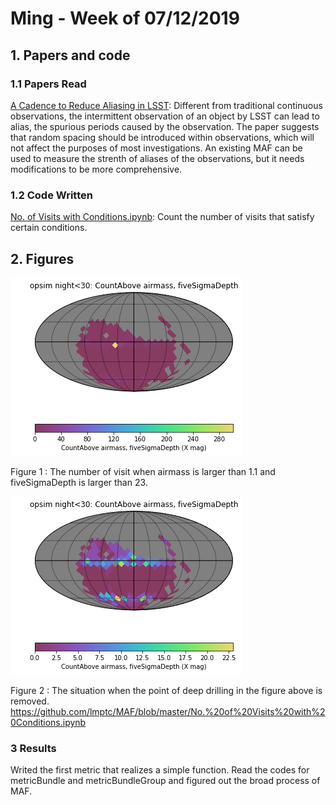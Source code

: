 # Ming - Week of 07/12/2019

## 1. Papers and code

### 1.1 Papers Read

[A Cadence to Reduce Aliasing in LSST](https://docushare.lsstcorp.org/docushare/dsweb/Get/Document-30582/bell_antialiasing_wfd.pdf): 
Different from traditional continuous observations, the intermittent observation of an object by LSST can lead to alias, 
the spurious periods caused by the observation. The paper suggests that random spacing should be introduced within observations, 
which will not affect the purposes of most investigations. An existing MAF can be used to measure the strenth of aliases of 
the observations, but it needs modifications to be more comprehensive.

### 1.2 Code Written

[No. of Visits with Conditions.ipynb](https://github.com/lmptc/MAF/blob/master/No.%20of%20Visits%20with%20Conditions.ipynb): 
Count the number of visits that satisfy certain conditions. 

## 2. Figures

![](https://github.com/lmptc/WeeklyReport/blob/master/Images/0712_1.png?raw=true)

Figure 1 : The number of visit when airmass is larger than 1.1 and fiveSigmaDepth is larger than 23.


![](https://github.com/lmptc/WeeklyReport/blob/master/Images/0712_2.png?raw=true)

Figure 2 : The situation when the point of deep drilling in the figure above is removed. 
https://github.com/lmptc/MAF/blob/master/No.%20of%20Visits%20with%20Conditions.ipynb


### 3 Results

Writed the first metric that realizes a simple function. Read the codes for metricBundle and metricBundleGroup and figured out 
the broad process of MAF.
